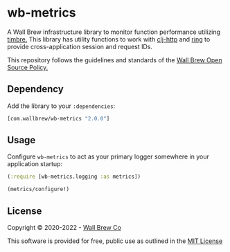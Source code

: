 # wb-metrics

A Wall Brew infrastructure library to monitor function performance utilizing [timbre.](https://github.com/ptaoussanis/timbre)
This library has utility functions to work with [clj-http](https://github.com/dakrone/clj-http) and [ring](https://github.com/ring-clojure/ring) to provide cross-application session and request IDs.

This repository follows the guidelines and standards of the [Wall Brew Open Source Policy.](https://github.com/Wall-Brew-Co/open-source "Our open source guidelines")

## Dependency

Add the library to your `:dependencies`:

```clojure
[com.wallbrew/wb-metrics "2.0.0"]
```

## Usage

Configure `wb-metrics` to act as your primary logger somewhere in your application startup:

```clojure
(:require [wb-metrics.logging :as metrics])

(metrics/configure!)
```

## License

Copyright © 2020-2022 - [Wall Brew Co](https://wallbrew.com/)

This software is provided for free, public use as outlined in the [MIT License](https://github.com/Wall-Brew-Co/wb-metrics/blob/master/LICENSE)
